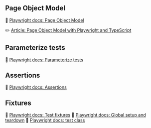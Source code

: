 ## Page Object Model

📌 [Playwright docs: Page Object Model](https://playwright.dev/docs/pom)

✏️ [Article: Page Object Model with Playwright and TypeScript](https://codilime.com/blog/page-object-model-with-playwright-and-typescript/)

## Parameterize tests

📌 [Playwright docs: Parameterize tests](https://playwright.dev/docs/test-parameterize)

## Assertions

📌 [Playwright docs: Assertions](https://playwright.dev/docs/test-assertions)

## Fixtures

📌 [Playwright docs: Test fixtures](https://playwright.dev/docs/test-fixtures)
📌 [Playwright docs: Global setup and teardown](https://playwright.dev/docs/test-global-setup-teardown)
📌 [Playwright docs: test class](https://playwright.dev/docs/api/class-test)
